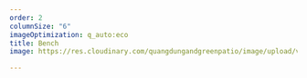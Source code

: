 ```yaml
---
order: 2
columnSize: "6"
imageOptimization: q_auto:eco
title: Bench
image: https://res.cloudinary.com/quangdungandgreenpatio/image/upload/v1575709426/posts/DSC07476_xeoap6.jpg

---
```

